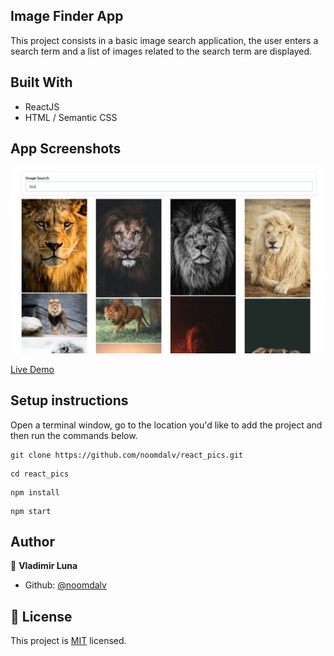 ## Image Finder App

This project consists in a basic image search application, the user enters a search term and a list of images related to the search term are displayed.

## Built With

- ReactJS
- HTML / Semantic CSS

## App Screenshots

![screenshot](./src/misc/ss.jpg)

[Live Demo](https://)

## Setup instructions

Open a terminal window, go to the location you'd like to add the project and then run the commands below.

```console
git clone https://github.com/noomdalv/react_pics.git
```

```console
cd react_pics
```

```console
npm install
```

```console
npm start
```

## Author

👤 **Vladimir Luna**

- Github: [@noomdalv](https://github.com/noomdalv)


## 📝 License

This project is [MIT](lic.url) licensed.
